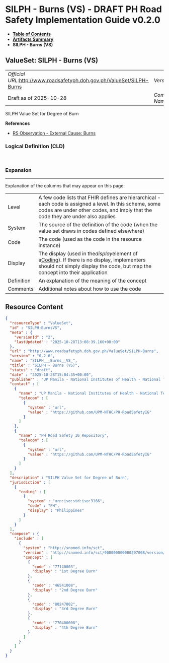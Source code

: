 # SILPH - Burns (VS) - DRAFT PH Road Safety Implementation Guide v0.2.0

* [**Table of Contents**](toc.md)
* [**Artifacts Summary**](artifacts.md)
* **SILPH - Burns (VS)**

## ValueSet: SILPH - Burns (VS) 

| | |
| :--- | :--- |
| *Official URL*:http://www.roadsafetyph.doh.gov.ph/ValueSet/SILPH-Burns | *Version*:0.2.0 |
| Draft as of 2025-10-28 | *Computable Name*:SILPH___Burns__VS_ |

 
SILPH Value Set for Degree of Burn 

 **References** 

* [RS Observation - External Cause: Burns](StructureDefinition-rs-observation-nature-burns.md)

### Logical Definition (CLD)

 

### Expansion

-------

 Explanation of the columns that may appear on this page: 

| | |
| :--- | :--- |
| Level | A few code lists that FHIR defines are hierarchical - each code is assigned a level. In this scheme, some codes are under other codes, and imply that the code they are under also applies |
| System | The source of the definition of the code (when the value set draws in codes defined elsewhere) |
| Code | The code (used as the code in the resource instance) |
| Display | The display (used in the*display*element of a[Coding](http://hl7.org/fhir/R4/datatypes.html#Coding)). If there is no display, implementers should not simply display the code, but map the concept into their application |
| Definition | An explanation of the meaning of the concept |
| Comments | Additional notes about how to use the code |



## Resource Content

```json
{
  "resourceType" : "ValueSet",
  "id" : "SILPH-BurnsVS",
  "meta" : {
    "versionId" : "2",
    "lastUpdated" : "2025-10-28T13:08:39.160+00:00"
  },
  "url" : "http://www.roadsafetyph.doh.gov.ph/ValueSet/SILPH-Burns",
  "version" : "0.2.0",
  "name" : "SILPH___Burns__VS_",
  "title" : "SILPH - Burns (VS)",
  "status" : "draft",
  "date" : "2025-10-28T15:04:35+00:00",
  "publisher" : "UP Manila - National Institutes of Health - National Telehealth Center",
  "contact" : [
    {
      "name" : "UP Manila - National Institutes of Health - National Telehealth Center",
      "telecom" : [
        {
          "system" : "url",
          "value" : "https://github.com/UPM-NTHC/PH-RoadSafetyIG"
        }
      ]
    },
    {
      "name" : "PH Road Safety IG Repository",
      "telecom" : [
        {
          "system" : "url",
          "value" : "https://github.com/UPM-NTHC/PH-RoadSafetyIG"
        }
      ]
    }
  ],
  "description" : "SILPH Value Set for Degree of Burn",
  "jurisdiction" : [
    {
      "coding" : [
        {
          "system" : "urn:iso:std:iso:3166",
          "code" : "PH",
          "display" : "Philippines"
        }
      ]
    }
  ],
  "compose" : {
    "include" : [
      {
        "system" : "http://snomed.info/sct",
        "version" : "http://snomed.info/sct/900000000000207008/version/20241001",
        "concept" : [
          {
            "code" : "77140003",
            "display" : "1st Degree Burn"
          },
          {
            "code" : "46541008",
            "display" : "2nd Degree Burn"
          },
          {
            "code" : "80247002",
            "display" : "3rd Degree Burn"
          },
          {
            "code" : "770400008",
            "display" : "4th Degree Burn"
          }
        ]
      }
    ]
  }
}

```
